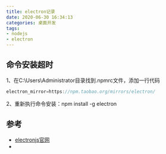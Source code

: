 ```yaml
---
title: electron记录
date: 2020-06-30 16:34:13
categories: 桌面开发
tags:
- nodejs
- electron
---
```


## 命令安装超时
1、在C:\Users\Administrator目录找到.npmrc文件，添加一行代码
```js
electron_mirror=https://npm.taobao.org/mirrors/electron/
```
2、重新执行命令安装：npm install -g electron

## 参考
* [electronjs官网](https://www.electronjs.org/)
* []()
